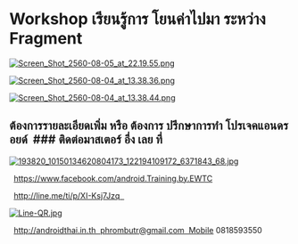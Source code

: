 # Workshop เรียนรู้การ โยนค่าไปมา ระหว่าง Fragment

[![Screen_Shot_2560-08-05_at_22.19.55.png](https://s1.postimg.org/rfs4br8zz/Screen_Shot_2560-08-05_at_22.19.55.png)](https://postimg.org/image/6ivw73ayz/)

[![Screen_Shot_2560-08-04_at_13.38.36.png](https://s1.postimg.org/b17hjgxgf/Screen_Shot_2560-08-04_at_13.38.36.png)](https://postimg.org/image/ouvu8iq1n/)

[![Screen_Shot_2560-08-04_at_13.38.44.png](https://s1.postimg.org/esigxqmwv/Screen_Shot_2560-08-04_at_13.38.44.png)](https://postimg.org/image/ic4enjpmj/)

## ต้องการรายละเอียดเพิ่ม หรือ ต้องการ ปรึกษาการทำ โปรเจคแอนดรอยด์  ### ติดต่อมาสเตอร์ อึ่ง เลย ที่  

[![193820_10150134620804173_122194109172_6371843_68.jpg](https://s21.postimg.org/4i5tymwsn/193820_10150134620804173_122194109172_6371843_68.jpg)](https://postimg.org/image/4i5tymwsj/)

  https://www.facebook.com/android.Training.by.EWTC

  http://line.me/ti/p/XI-Ksj7Jzq  

[![Line-QR.jpg](https://s9.postimg.org/41ec4gb3z/Line-_QR.jpg)](https://postimg.org/image/h5jwh535n/)

  http://androidthai.in.th  phrombutr@gmail.com  Mobile 0818593550
